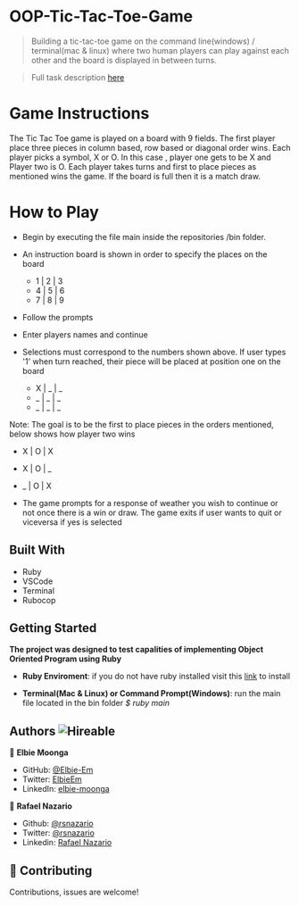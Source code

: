 # OOP-Tic-Tac-Toe-Game
> Building a tic-tac-toe game on the command line(windows) / terminal(mac &amp; linux) where two human players can play against each other and the board is displayed in between turns.

> Full task description [here](https://www.theodinproject.com/courses/ruby-programming/lessons/oop)

# Game Instructions

The Tic Tac Toe game is played on a board with 9 fields. The first player place three pieces in column based, row based or diagonal order wins. Each player picks a symbol, X or O. In this case , player one gets to be X and Player two is O. Each player takes turns and first to place pieces as mentioned wins the game. If the board is full then it is a match draw.

# How to Play

- Begin by executing the file main inside the repositories /bin folder.
- An instruction board is shown in order to specify the places on the board
  - 1 | 2 | 3
  - 4 | 5 | 6
  - 7 | 8 | 9
- Follow the prompts
- Enter players names and continue
- Selections must correspond to the numbers shown above. If user types '1' when turn reached, their piece will be placed at position one on the board

  - X | _ | _
  - _ | _ | _
  - _ | _ | _

Note: The goal is to be the first to place pieces in the orders mentioned, below shows how player two wins

  - X | O | X
  - X | O | _
  - _ | O | X

- The game prompts for a response of weather you wish to continue or not once there is a win or draw. The game exits if user wants to quit or viceversa if yes is selected

## Built With

- Ruby
- VSCode
- Terminal
- Rubocop

## Getting Started

**The project was designed to test capalities of implementing Object Oriented Program using Ruby**
- **Ruby Enviroment**: if you do not have ruby installed visit this [link](https://www.ruby-lang.org/en/documentation/installation/) to install

- **Terminal(Mac & Linux) or Command Prompt(Windows)**: run the main file located in the bin folder *$ ruby main*

## Authors ![Hireable](https://img.shields.io/badge/HIREABLE-YES-yellowgreen&?style=for-the-badge)

👤 **Elbie Moonga**

- GitHub: [@Elbie-Em](https://github.com/Elbie-em)
- Twitter: [ElbieEm](https://twitter.com/ElbieEm)
- LinkedIn: [elbie-moonga](https://www.linkedin.com/in/elbie-moonga-253bbb12b/)

👤 **Rafael Nazario**

- Github: [@rsnazario](https://github.com/rsnazario)
- Twitter: [@rsnazario](https://twitter.com/rsnazario)
- Linkedin: [Rafael Nazario](https://www.linkedin.com/in/rafael-nazario-692b8293/) 

## 🤝 Contributing

Contributions, issues are welcome!
